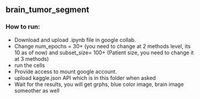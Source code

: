 ## brain_tumor_segment

### How to run:
- Download and upload .ipynb file in google collab.
- Change num_epochs = 30+ (you need to change at 2 methods level, its 10 as of now) and subset_size= 100+ (Patient size, you need to change it at 3 methods)
- run the cells
- Provide access to mount google account.
- upload kaggle.json API which is in this folder when asked
- Wait for the results, you will get grphs, blue color image, brain image someother as well
